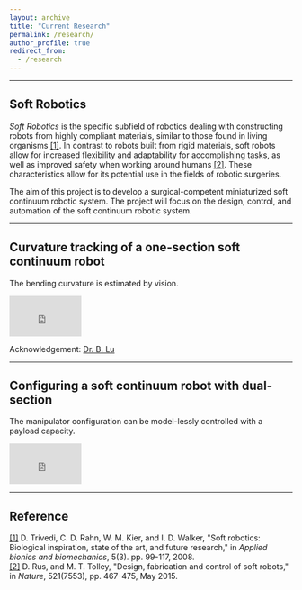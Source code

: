 ```yaml
---
layout: archive
title: "Current Research"
permalink: /research/
author_profile: true
redirect_from:
  - /research
---
```



---
## Soft Robotics  

_Soft Robotics_ is the specific subfield of robotics dealing with constructing robots from highly compliant materials, similar to those found in living organisms [[1]](https://www.hindawi.com/journals/abb/2008/520417/). In contrast to robots built from rigid materials, soft robots allow for increased flexibility and adaptability for accomplishing tasks, as well as improved safety when working around humans [[2]](https://www.nature.com/articles/nature14543.pdf). These characteristics allow for its potential use in the fields of robotic surgeries.

The aim of this project is to develop a surgical-competent miniaturized soft continuum robotic system. The project will focus on the design, control, and automation of the soft continuum robotic system.

---
## Curvature tracking of a one-section soft continuum robot  

The bending curvature is estimated by vision.  

<iframe width="128" height="72" src="https://www.youtube.com/embed/llZsSwqj-_Y" frameborder="0" allow="accelerometer; autoplay; encrypted-media; gyroscope; picture-in-picture" allowfullscreen></iframe>

  Acknowledgement: [Dr. B. Lu](https://lu-bo.github.io)
  
  
---
## Configuring a soft continuum robot with dual-section

The manipulator configuration can be model-lessly controlled with a payload capacity.  

<iframe width="128" height="72" src="https://www.youtube.com/embed/_yy3LjOx5cc" frameborder="0" allow="accelerometer; autoplay; encrypted-media; gyroscope; picture-in-picture" allowfullscreen></iframe>

---
## Reference  
[[1]](https://www.hindawi.com/journals/abb/2008/520417/) D. Trivedi, C. D. Rahn, W. M. Kier, and I. D. Walker, "Soft robotics: Biological inspiration, state of the art, and future research," in _Applied bionics and biomechanics_, 5(3). pp. 99-117, 2008.  
[[2]](https://www.nature.com/articles/nature14543.pdf) D. Rus, and M. T. Tolley, "Design, fabrication and control of soft robots," in _Nature_, 521(7553), pp. 467-475, May 2015.
